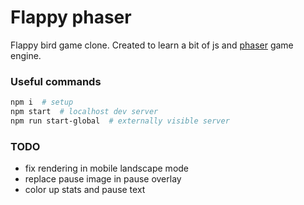 # Flappy phaser

Flappy bird game clone. Created to learn a bit of js and [phaser](https://phaser.io/) game engine.

### Useful commands
```bash
npm i  # setup
npm start  # localhost dev server
npm run start-global  # externally visible server
```

### TODO
- fix rendering in mobile landscape mode
- replace pause image in pause overlay 
- color up stats and pause text
